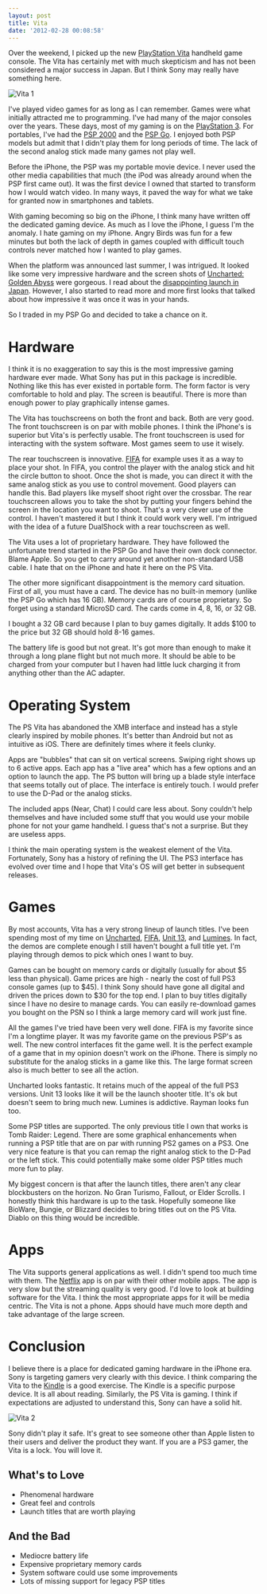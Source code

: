```yaml
---
layout: post
title: Vita
date: '2012-02-28 00:08:58'
---
```


Over the weekend, I picked up the new [PlayStation Vita][vita] handheld game console. The Vita has certainly met with much skepticism and has not been considered a major success in Japan. But I think Sony may really have something here.

![Vita 1][vita1]

I've played video games for as long as I can remember. Games were what initially attracted me to programming. I've had many of the major consoles over the years. These days, most of my gaming is on the [PlayStation 3][ps3]. For portables, I've had the [PSP 2000][psp2000] and the [PSP Go][pspgo]. I enjoyed both PSP models but admit that I didn't play them for long periods of time. The lack of the second analog stick made many games not play well.

Before the iPhone, the PSP was my portable movie device. I never used the other media capabilities that much (the iPod was already around when the PSP first came out). It was the first device I owned that started to transform how I would watch video. In many ways, it paved the way for what we take for granted now in smartphones and tablets.

With gaming becoming so big on the iPhone, I think many have written off the dedicated gaming device. As much as I love the iPhone, I guess I'm the anomaly. I hate gaming on my iPhone. Angry Birds was fun for a few minutes but both the lack of depth in games coupled with difficult touch controls never matched how I wanted to play games.

When the platform was announced last summer, I was intrigued. It looked like some very impressive hardware and the screen shots of [Uncharted: Golden Abyss][uncharted] were gorgeous. I read about the [disappointing launch in Japan][gdc_sales]. However, I also started to read more and more first looks that talked about how impressive it was once it was in your hands.

So I traded in my PSP Go and decided to take a chance on it.

# Hardware

I think it is no exaggeration to say this is the most impressive gaming hardware ever made. What Sony has put in this package is incredible. Nothing like this has ever existed in portable form. The form factor is very comfortable to hold and play. The screen is beautiful. There is more than enough power to play graphically intense games.

The Vita has touchscreens on both the front and back. Both are very good. The front touchscreen is on par with mobile phones. I think the iPhone's is superior but Vita's is perfectly usable. The front touchscreen is used for interacting with the system software. Most games seem to use it wisely.

The rear touchscreen is innovative. [FIFA] for example uses it as a way to place your shot. In FIFA, you control the player with the analog stick and hit the circle button to shoot. Once the shot is made, you can direct it with the same analog stick as you use to control movement. Good players can handle this. Bad players like myself shoot right over the crossbar. The rear touchscreen allows you to take the shot by putting your fingers behind the screen in the location you want to shoot. That's a very clever use of the control. I haven't mastered it but I think it could work very well. I'm intrigued with the idea of a future DualShock with a rear touchscreen as well.

The Vita uses a lot of proprietary hardware. They have followed the unfortunate trend started in the PSP Go and have their own dock connector. Blame Apple. So you get to carry around yet another non-standard USB cable. I hate that on the iPhone and hate it here on the PS Vita.

The other more significant disappointment is the memory card situation. First of all, you must have a card. The device has no built-in memory (unlike the PSP Go which has 16 GB). Memory cards are of course proprietary. So forget using a standard MicroSD card. The cards come in 4, 8, 16, or 32 GB.

I bought a 32 GB card because I plan to buy games digitally. It adds $100 to the price but 32 GB should hold 8-16 games.

The battery life is good but not great. It's got more than enough to make it through a long plane flight but not much more. It should be able to be charged from your computer but I haven had little luck charging it from anything other than the AC adapter.

# Operating System

The PS Vita has abandoned the XMB interface and instead has a style clearly inspired by mobile phones. It's better than Android but not as intuitive as iOS. There are definitely times where it feels clunky.

Apps are "bubbles" that can sit on vertical screens. Swiping right shows up to 6 active apps. Each app has a "live area" which has a few options and an option to launch the app. The PS button will bring up a blade style interface that seems totally out of place. The interface is entirely touch. I would prefer to use the D-Pad or the analog sticks.

The included apps (Near, Chat) I could care less about. Sony couldn't help themselves and have included some stuff that you would use your mobile phone for not your game handheld. I guess that's not a surprise. But they are useless apps.

I think the main operating system is the weakest element of the Vita. Fortunately, Sony has a history of refining the UI. The PS3 interface has evolved over time and I hope that Vita's OS will get better in subsequent releases.

# Games

By most accounts, Vita has a very strong lineup of launch titles. I've been spending most of my time on [Uncharted], [FIFA], [Unit 13][unit13], and [Lumines]. In fact, the demos are complete enough I still haven't bought a full title yet. I'm playing through demos to pick which ones I want to buy.

Games can be bought on memory cards or digitally (usually for about $5 less than physical). Game prices are high - nearly the cost of full PS3 console games (up to $45). I think Sony should have gone all digital and driven the prices down to $30 for the top end. I plan to buy titles digitally since I have no desire to manage cards. You can easily re-download games you bought on the PSN so I think a large memory card will work just fine.

All the games I've tried have been very well done. FIFA is my favorite since I'm a longtime player. It was my favorite game on the previous PSP's as well. The new control interfaces fit the game well. It is the perfect example of a game that in my opinion doesn't work on the iPhone. There is simply no substitute for the analog sticks in a game like this. The large format screen also is much better to see all the action.

Uncharted looks fantastic. It retains much of the appeal of the full PS3 versions. Unit 13 looks like it will be the launch shooter title. It's ok but doesn't seem to bring much new. Lumines is addictive. Rayman looks fun too.

Some PSP titles are supported. The only previous title I own that works is Tomb Raider: Legend. There are some graphical enhancements when running a PSP title that are on par with running PS2 games on a PS3. One very nice feature is that you can remap the right analog stick to the D-Pad or the left stick. This could potentially make some older PSP titles much more fun to play.

My biggest concern is that after the launch titles, there aren't any clear blockbusters on the horizon. No Gran Turismo, Fallout, or Elder Scrolls. I honestly think this hardware is up to the task. Hopefully someone like BioWare, Bungie, or Blizzard decides to bring titles out on the PS Vita. Diablo on this thing would be incredible.

# Apps

The Vita supports general applications as well. I didn't spend too much time with them. The [Netflix] app is on par with their other mobile apps. The app is very slow but the streaming quality is very good. I'd love to look at building software for the Vita. I think the most appropriate apps for it will be media centric. The Vita is not a phone. Apps should have much more depth and take advantage of the large screen.

# Conclusion

I believe there is a place for dedicated gaming hardware in the iPhone era. Sony is targeting gamers very clearly with this device. I think comparing the Vita to the [Kindle] is a good exercise. The Kindle is a specific purpose device. It is all about reading. Similarly, the PS Vita is gaming. I think if expectations are adjusted to understand this, Sony can have a solid hit.

![Vita 2][vita2]

Sony didn't play it safe. It's great to see someone other than Apple listen to their users and deliver the product they want. If you are a PS3 gamer, the Vita is a lock. You will love it.

## What's to Love

* Phenomenal hardware
* Great feel and controls
* Launch titles that are worth playing

## And the Bad

* Mediocre battery life
* Expensive proprietary memory cards
* System software could use some improvements
* Lots of missing support for legacy PSP titles


[vita]: http://us.playstation.com/psvita/
[vita1]: http://farm8.staticflickr.com/7194/6788117814_64c674e224_z.jpg
[vita2]: http://farm8.staticflickr.com/7199/6788118038_71f90a6afb_z.jpg
[ps3]: http://en.wikipedia.org/wiki/PlayStation_3
[psp2000]: http://en.wikipedia.org/wiki/PlayStation_Portable#PSP-2000
[pspgo]: http://en.wikipedia.org/wiki/PSP_Go
[uncharted]: http://us.playstation.com/psvita/games-and-media/psv-uncharted-golden-abyss.html
[lumines]: http://us.playstation.com/psvita/games-and-media/psv-lumines-electronic-symphony.html
[fifa]: http://us.playstation.com/psvita/games-and-media/psv-ea-sports-fifa-soccer.html
[unit13]: http://us.playstation.com/psvita/games-and-media/psv-unit-13.html
[gdc_sales]: http://www.gamasutra.com/view/news/39281/Media_Create_Disappointed_With_Japanese_PS_Vita_Opening_Week_Sales.php
[netflix]: http://netflix.com
[kindle]: http://amazon.com/kindle